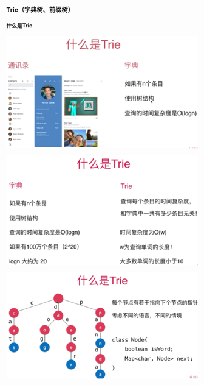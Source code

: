 ### Trie（字典树、前缀树）
#### 什么是Trie

![什么是trie1](什么是trie1.png)

![什么是trie2](什么是trie2.png)

![什么是trie3](什么是trie3.png)






